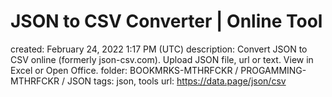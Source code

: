 # JSON to CSV Converter | Online Tool

created: February 24, 2022 1:17 PM (UTC)
description: Convert JSON to CSV online (formerly json-csv.com).  Upload JSON file, url or text.  View in Excel or Open Office.
folder: BOOKMRKS-MTHRFCKR / PROGAMMING-MTHRFCKR / JSON
tags: json, tools
url: https://data.page/json/csv